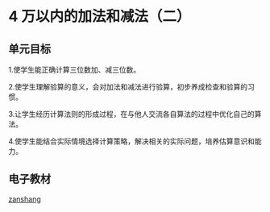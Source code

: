 # 4 万以内的加法和减法（二）

## 单元目标

1.使学生能正确计算三位数加、减三位数。

2.使学生理解验算的意义，会对加法和减法进行验算，初步养成检查和验算的习惯。

3.让学生经历计算法则的形成过程，在与他人交流各自算法的过程中优化自己的算法。

4.使学生能结合实际情境选择计算策略，解决相关的实际问题，培养估算意识和能力。

## 电子教材

<Ebook grade="xxsx3a" :pages="36" :paged="49" ></Ebook>

[zanshang](../res/zanshang.md ':include')